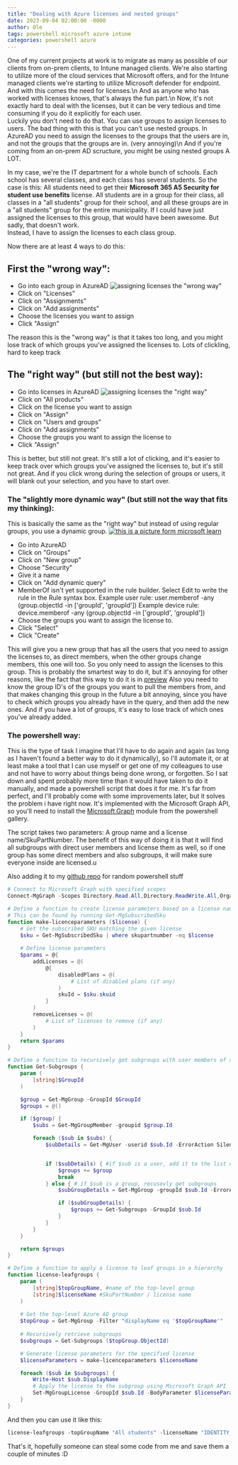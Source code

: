 ```yaml
---
title: "Dealing with Azure licenses and nested groups"
date: 2023-09-04 02:00:00 -0000
author: Ole
tags: powershell microsoft azure intune
categories: powershell azure
---
```


One of my current projects at work is to migrate as many as possible of our clients from on-prem clients, to Intune managed clients.
We're also starting to utilize more of the cloud services that Microsoft offers, and for the Intune managed clients we're starting to utilize Microsoft defender for endpoint. And with this comes the need for licenses.\n
And as anyone who has worked with licenses knows, that's always the fun part.\n
Now, it's not exactly hard to deal with the licenses, but it can be very tedious and time consuming if you do it explicitly for each user.  
Luckily you don't need to do that. You can use groups to assign licenses to users. The bad thing with this is that you can't use nested groups. In AzureAD you need to assign the licenses to the groups that the users are in, and not the groups that the groups are in. (very annoying)\n
And if you're coming from an on-prem AD scructure, you might be using nested groups A LOT.

In my case, we're the IT department for a whole bunch of schools. Each school has several classes, and each class has several students. 
So the case is this: All students need to get their **Microsoft 365 A5 Security for student use benefits** license. All students are in a group for their class, all classes in a "all students" group for their school, and all these groups are in a "all students" group for the entire municipality.
If I could have just assigned the licenses to this group, that would have been awesome. But sadly, that doesn't work.  
Instead, I have to assign the licenses to each class group.

Now there are at least 4 ways to do this:

## First the "wrong way":

* Go into each group in AzureAD
![assigning licenses the "wrong way"](/pictures/azure-licenses/wrong-way.png)
* Click on "Licenses"
* Click on "Assignments"
* Click on "Add assignments"
* Choose the licenses you want to assign
* Click "Assign"

The reason this is the "wrong way" is that it takes too long, and you might lose track of which groups you've assigned the licenses to.
Lots of clickling, hard to keep track


## The "right way" (but still not the best way):
* Go into licenses in AzureAD
![assigning licenses the "right way"](/pictures/azure-licenses/right-way.png)
* Click on "All products"
* Click on the license you want to assign
* Click on "Assign"
* Click on "Users and groups"
* Click on "Add assignments"
* Choose the groups you want to assign the license to
* Click "Assign"


This is better, but still not great. It's still a lot of clicking, and it's easier to keep track over which groups you've assigned the licenses to, but it's still not great. And if you click wrong during the selection of groups or users, it will blank out your selection, and you have to start over.


### The "slightly more dynamic way" (but still not the way that fits my thinking):
This is basically the same as the "right way" but instead of using regular groups, you use a dynamic group. 
[![this is a picture form microsoft learn](https://learn.microsoft.com/en-us/azure/active-directory/enterprise-users/media/groups-dynamic-rule-member-of/member-of-diagram.png)](https://learn.microsoft.com/en-us/azure/active-directory/enterprise-users/media/groups-dynamic-rule-member-of/member-of-diagram.png)
* Go into AzureAD
* Click on "Groups"
* Click on "New group"
* Choose "Security"
* Give it a name
* Click on "Add dynamic query"
* MemberOf isn't yet supported in the rule builder. Select Edit to write the rule in the Rule syntax box.
  Example user rule: user.memberof -any (group.objectId -in ['groupId', 'groupId'])
  Example device rule: device.memberof -any (group.objectId -in ['groupId', 'groupId'])
* Choose the groups you want to assign the license to.
* Click "Select"
* Click "Create"

This will give you a new group that has all the users that you need to assign the licenses to, as direct members, when the other groups change members, this one will too. So you only need to assign the licenses to this group.
This is probably the smartest way to do it, but it's annoying for other reasons, like the fact that this way to do it is in [preview](https://learn.microsoft.com/en-us/azure/active-directory/enterprise-users/groups-dynamic-rule-member-of)
Also you need to know the group ID's of the groups you want to pull the members from, and that makes changing this group in the future a bit annoying, since you have to check which groups you already have in the query, and then add the new ones. And if you have a lot of groups, it's easy to lose track of which ones you've already added.


### The powershell way:
This is the type of task I imagine that I'll have to do again and again (as long as I haven't found a better way to do it dynamically), so I'll automate it, or at least make a tool that I can use myself or get one of my colleagues to use and not have to worry about things being done wrong, or forgotten.
So I sat down and spent probably more time than it would have taken to do it manually, and made a powershell script that does it for me.
It's far from perfect, and I'll probably come with some improvements later, but it solves the problem i have right now.
It's implemented with the Microsoft Graph API, so you'll need to install the [Microsoft.Graph](https://www.powershellgallery.com/packages/Microsoft.Graph/1.6.2) module from the powershell gallery.

The script takes two parameters: A group name and a license name/SkuPartNumber.
The benefit of this way of doing it is that it will find all subgroups with direct user members and license them as well, so if one group has some direct members and also subgroups, it will make sure everyone inside are licensed.u

Also adding it to my [github repo](https://github.com/randriksen/powershell) for random powershell stuff

```powershell
# Connect to Microsoft Graph with specified scopes
Connect-MgGraph -Scopes Directory.Read.All,Directory.ReadWrite.All,Organization.Read.All,Organization.ReadWrite.All

# Define a function to create license parameters based on a license name/SkuPartNumber 
# This can be found by running Get-MgSubscribedSku
function make-licenceparameters ($license) {
    # Get the subscribed SKU matching the given license
    $sku = Get-MgSubscribedSku | where skupartnumber -eq $license
    
    # Define license parameters
    $params = @{
        addLicenses = @(
            @{
                disabledPlans = @(
                    # List of disabled plans (if any)
                )
                skuId = $sku.skuid
            }
        )
        removeLicenses = @(
            # List of licenses to remove (if any)
        )
    }
    return $params
}

# Define a function to recursively get subgroups with user members of a specified group
function Get-Subgroups {
    param (
        [string]$GroupId
    )

    $group = Get-MgGroup -GroupId $GroupId
    $groups = @()

    if ($group) {
        $subs = Get-MgGroupMember -groupid $group.Id

        foreach ($sub in $subs) {
            $subDetails = Get-MgUser -userid $sub.Id -ErrorAction SilentlyContinue


            if ($subDetails) { #if $sub is a user, add it to the list of groups
                $groups += $group
                break
            } else { # if $sub is a group, recusevly get subgroups
                $subGroupDetails = Get-MgGroup -groupId $sub.Id -ErrorAction SilentlyContinue

                if ($subGroupDetails) {
                    $groups += Get-Subgroups -GroupId $sub.Id
                }
            }
        }
    }

    return $groups 
}

# Define a function to apply a license to leaf groups in a hierarchy
function license-leafgroups {
    param (
        [string]$topGroupName, #name of the top-level group
        [string]$licenseName #SkuPartNumber / license name
    )
    
    # Get the top-level Azure AD group
 	$topGroup = Get-MgGroup -Filter "displayName eq '$topGroupName'"
	
    # Recursively retrieve subgroups
    $subgroups = Get-Subgroups ($topGroup.ObjectId)

    # Generate license parameters for the specified license
    $licenseParameters = make-licenceparameters $licenseName

    foreach ($sub in $subgroups) {
        Write-Host $sub.DisplayName
        # Apply the license to the subgroup using Microsoft Graph API
        Set-MgGroupLicense -GroupId $sub.Id -BodyParameter $licenseParameters -ErrorAction SilentlyContinue
    }
}
```

And then you can use it like this:
```powershell
license-leafgroups -topGroupName "All students" -licenseName "IDENTITY_THREAT_PROTECTION_STUUSEBNFT"
```

That's it, hopefully someone can steal some code from me and save them a couple of minutes :D
